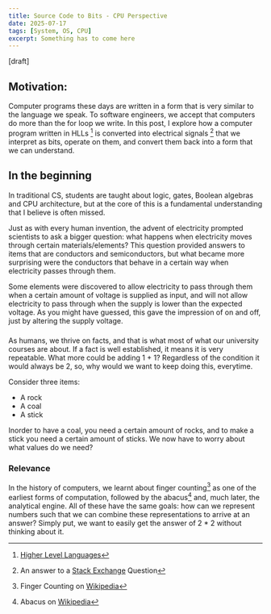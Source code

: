 ```yaml
---
title: Source Code to Bits - CPU Perspective
date: 2025-07-17
tags: [System, OS, CPU]
excerpt: Something has to come here
---
```


[draft]

## Motivation:

Computer programs these days are written in a form that is very similar to the language we speak. To software engineers, we accept that computers do more than the for loop we write. In this post, I explore how a computer program written in HLLs [^1] is converted into electrical signals [^2] that we interpret as bits, operate on them, and convert them back into a form that we can understand.

## In the beginning

In traditional CS, students are taught about logic, gates, Boolean algebras and CPU architecture, but at the core of this is a fundamental understanding that I believe is often missed.

Just as with every human invention, the advent of electricity prompted scientists to ask a bigger question: what happens when electricity moves through certain materials/elements? This question provided answers to items that are conductors and semiconductors, but what became more surprising were the conductors that behave in a certain way when electricity passes through them.

Some elements were discovered to allow electricity to pass through them when a certain amount of voltage is supplied as input, and will not allow electricity to pass through when the supply is lower than the expected voltage. As you might have guessed, this gave the impression of on and off, just by altering the supply voltage.

###

As humans, we thrive on facts, and that is what most of what our university courses are about. If a fact is well established, it means it is very repeatable. What more could be adding 1 + 1? Regardless of the condition it would always be 2, so, why would we want to keep doing this, everytime.

Consider three items:

- A rock
- A coal
- A stick

Inorder to have a coal, you need a certain amount of rocks, and to make a stick you need a certain amount of sticks. We now have to worry about what values do we need?

### Relevance

In the history of computers, we learnt about finger counting[^3] as one of the earliest forms of computation, followed by the abacus[^4] and, much later, the analytical engine. All of these have the same goals: how can we represent numbers such that we can combine these representations to arrive at an answer? Simply put, we want to easily get the answer of 2 \* 2 without thinking about it.

[^1]: [Higher Level Languages](https://en.wikipedia.org/wiki/High-level_programming_language)

[^2]: An answer to a [Stack Exchange](https://superuser.com/a/924841) Question

[^3]: Finger Counting on [Wikipedia](https://en.wikipedia.org/wiki/Finger-counting#:~:text=Finger%2Dcounting%20is%20known%20to,and%20probably%20even%20further%20back)

[^4]: Abacus on [Wikipedia](https://en.wikipedia.org/wiki/Abacus)
